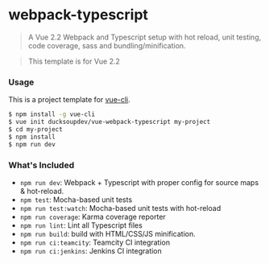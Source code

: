 # webpack-typescript

> A Vue 2.2 Webpack and Typescript setup with hot reload, unit testing, code coverage, sass and bundling/minification.

> This template is for Vue 2.2

### Usage

This is a project template for [vue-cli](https://github.com/vuejs/vue-cli).

``` bash
$ npm install -g vue-cli
$ vue init ducksoupdev/vue-webpack-typescript my-project
$ cd my-project
$ npm install
$ npm run dev
```

### What's Included

- `npm run dev`: Webpack + Typescript with proper config for source maps & hot-reload.
- `npm test`: Mocha-based unit tests
- `npm run test:watch`: Mocha-based unit tests with hot-reload
- `npm run coverage`: Karma coverage reporter
- `npm run lint`: Lint all Typescript files
- `npm run build`: build with HTML/CSS/JS minification.
- `npm run ci:teamcity`: Teamcity CI integration
- `npm run ci:jenkins`: Jenkins CI integration
